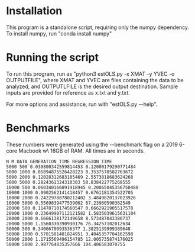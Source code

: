# Installation
This program is a standalone script, requiring only the numpy dependency. To install numpy, run "conda install numpy"

# Running the script
To run this program, run as "python3 estOLS.py -x XMAT -y YVEC -o OUTPUTFILE", where XMAT and YVEC are files containing the data to be analyzed, and OUTPUTLFILE is the desired output destination. Sample inputs are provided for reference as x.txt and y.txt.

For more options and assistance, run with "estOLS.py --help".

# Benchmarks
These numbers were generated using the --benchmark flag on a 2019 6-core Macbook w\ 16GB of RAM. All times are in seconds.

    N M DATA_GENERATION_TIME REGRESSION_TIME
    5000 500 0.030800342559814453 0.12000179290771484
    5000 1000 0.05894875526428223 0.3537578582763672
    5000 2000 0.12028312683105469 2.5573818683624268
    5000 5000 0.2824361324310303 50.838422775268555
    10000 500 0.060340166091918945 0.20065045356750488
    10000 1000 0.0902562141418457 0.6761181354522705
    10000 2000 0.24229788780212402 3.4849820137023926
    10000 5000 0.5569839477539062 67.23960590362549
    20000 500 0.11478710174560547 0.6662921905517578
    20000 1000 0.23649907112121582 1.5835039615631104
    20000 2000 0.6666138172149658 8.573487043380737
    20000 5000 1.1560330390930176 76.34257102012634
    50000 500 0.3406670093536377 1.3825139999389648
    50000 1000 0.5781581401824951 3.4045357704162598
    50000 2000 1.1715569496154785 12.005735874176025
    50000 5000 2.987764835357666 104.406583070755